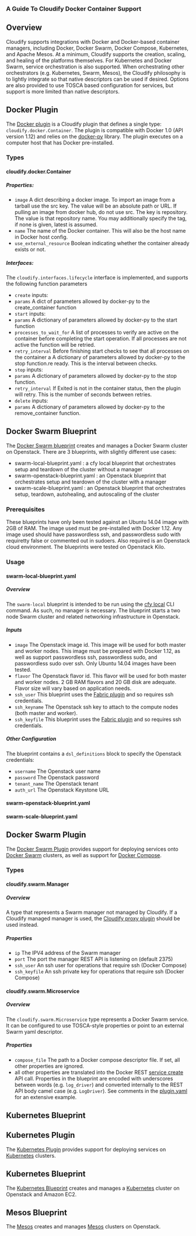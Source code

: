 ### A Guide To Cloudify Docker Container Support

## Overview

Cloudify supports integrations with Docker and Docker-based container managers, including Docker, Docker Swarm, Docker Compose, Kubernetes, and Apache Mesos.  At a minimum, Cloudify supports the creation, scaling, and healing of the platforms themselves.  For Kubernetes and Docker Swarm, service orchestration is also supported.  When orchestrating other orchestrators (e.g. Kubernetes, Swarm, Mesos), the Cloudify philosophy is to lightly integrate so that native descriptors can be used if desired.  Options are also provided to use TOSCA based configuration for services, but support is more limited than native descriptors.

## Docker Plugin

The [Docker plugin](https://github.com/cloudify-cosmo/cloudify-docker-plugin) is a Cloudify plugin that defines a single type: `cloudify.docker.Container`.  The plugin is compatible with Docker 1.0 (API version 1.12) and relies on the [docker-py](https://github.com/docker/docker-py) library.  The plugin executes on a computer host that has Docker pre-installed.  

### Types

#### cloudify.docker.Container

##### Properties:

* `image` A dict describing a docker image. To import an image from a tarball
          use the src key. The value will be an absolute path or URL. If pulling
          an image from docker hub, do not use src. The key is repository. The value is that
          repository name. You may additionally specify the tag, if none is given,
          latest is assumed.
* `name` The name of the Docker container. This will also be the host name in Docker
          host config.
* `use_external_resource` Boolean indicating whether the container already exists or not.

##### Interfaces:

The `cloudify.interfaces.lifecycle` interface is implemented, and supports the following function parameters

* `create` inputs:
 * `params` A dict of parameters allowed by docker-py to the
                create_container function
* `start` inputs:
 * `params` A dictionary of parameters allowed by docker-py to the
                start function
 * `processes_to_wait_for` A list of processes to verify are active on the container
                before completing the start operation. If all processes are not active
                the function will be retried.
 * `retry_interval` Before finishing start checks to see that all processes
                on the container a                A dictionary of parameters allowed by docker-py to the
                stop function.re ready. This is the interval between
                checks.
* `stop` inputs:
 * `params` A dictionary of parameters allowed by docker-py to the
                stop function.
 * `retry_interval` If Exited is not in the container status, then the plugin will retry. This is
                the number of seconds between retries.
* `delete` inputs:
 * `params` A dictionary of parameters allowed by docker-py to the
                remove_container function.

## Docker Swarm Blueprint

The [Docker Swarm blueprint](https://github.com/cloudify-examples/docker-swarm-blueprint) creates and manages a Docker Swarm cluster on Openstack.  There are 3 blueprints, with slightly different use cases:

* swarm-local-blueprint.yaml : a cfy local blueprint that orchestrates setup and teardown of the cluster without a manager
* swarm-openstack-blueprint.yaml : an Openstack blueprint that orchestrates setup and teardown of the cluster with a manager
* swarm-scale-blueprint.yaml : an Openstack blueprint that orchestrates setup, teardown, autohealing, and autoscaling of the cluster

### Prerequisites

These blueprints have only been tested against an Ubuntu 14.04 image with 2GB of RAM. The image used must be pre-installed with Docker 1.12. Any image used should have passwordless ssh, and passwordless sudo with requiretty false or commented out in sudoers. Also required is an Openstack cloud environment. The blueprints were tested on Openstack Kilo.

### Usage

#### swarm-local-blueprint.yaml
##### Overview
The `swarm-local` blueprint is intended to be run using the [cfy local](http://docs.getcloudify.org/3.4.1/cli/local/) CLI command.  As such, no manager is necessary.  The blueprint starts a two node Swarm cluster and related networking infrastructure in Openstack.
##### Inputs
* `image` The Openstack image id.  This image will be used for both master and worker nodes.  This image must be prepared with Docker 1.12, as well as support passwordless ssh, passwordless sudo, and passwordless sudo over ssh.  Only Ubuntu 14.04 images have been tested.
* `flavor` The Openstack flavor id.  This flavor will be used for both master and worker nodes.  2 GB RAM flavors and 20 GB disk are adequate.  Flavor size will vary based on application needs.
* `ssh_user` This blueprint uses the [Fabric plugin](http://docs.getcloudify.org/3.4.1/plugins/fabric/) and so requires ssh credentials.
* `ssh_keyname` The Openstack ssh key to attach to the compute nodes (both master and worker).
* `ssh_keyfile` This blueprint uses the [Fabric plugin](http://docs.getcloudify.org/3.4.1/plugins/fabric/) and so requires ssh credentials.

##### Other Configuration
The blueprint contains a `dsl_definitions` block to specify the Openstack credentials:  
* `username` The Openstack user name
* `password` The Openstack password
* `tenant_name` The Openstack tenant
* `auth_url` The Openstack Keystone URL

#### swarm-openstack-blueprint.yaml

#### swarm-scale-blueprint.yaml

## Docker Swarm Plugin

The [Docker Swarm Plugin](https://github.com/cloudify-examples/cloudify-swarm-plugin) provides support for deploying services onto [Docker Swarm](https://docs.docker.com/engine/swarm/swarm-tutorial/) clusters, as well as support for [Docker Compose](https://docs.docker.com/compose/overview/).

### Types

#### cloudify.swarm.Manager
##### Overview
A type that represents a Swarm manager not managed by Cloudify.  If a Cloudify managed manager is used, the [Cloudify proxy plugin](https://github.com/cloudify-examples/cloudify-proxy-plugin) should be used instead.
##### Properties
* `ip` The IPV4 address of the Swarm manager
* `port` The port the manager REST API is listening on (default 2375)
* `ssh_user` An ssh user for operations that require ssh (Docker Compose)
* `ssh_keyfile` An ssh private key for operations that require ssh (Docker Compose)

#### cloudify.swarm.Microservice
##### Overview
The `cloudify.swarm.Microservice` type represents a Docker Swarm service.  It can be configured to use TOSCA-style properties or point to an external Swarm yaml descriptor.

##### Properties
* `compose_file` The path to a Docker compose descriptor file.  If set, all other properties are ignored.
* all other properties are translated into the Docker REST [service create ](https://docs.docker.com/v1.12/engine/reference/api/docker_remote_api_v1.24#create-a-service) API call.  Properties in the blueprint are encoded with underscores between words (e.g. `log_driver`) and converted internally to the REST API body camel case (e.g. `LogDriver`).  See comments in the [plugin.yaml](https://github.com/cloudify-examples/cloudify-swarm-plugin/blob/master/plugin.yaml) for an extensive example.

## Kubernetes Blueprint

## Kubernetes Plugin

The [Kubernetes Plugin](https://github.com/cloudify-examples/cloudify-kubernetes-plugin) provides support for deploying services on [Kubernetes](https://kubernetes.io/docs/) clusters.

## Kubernetes Blueprint

The [Kubernetes Blueprint](https://github.com/cloudify-examples/kubernetes-cluster-blueprint) creates and manages a [Kubernetes](https://kubernetes.io/docs/) cluster on Openstack and Amazon EC2.

## Mesos Blueprint

The [Mesos](TBD) creates and manages [Mesos](http://mesos.apache.org/) clusters on Openstack.
